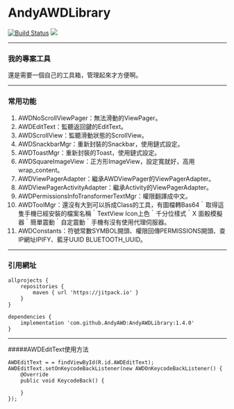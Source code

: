 # AndyAWDLibrary
[![Build Status](https://travis-ci.org/AndyAWD/AndyAWDLibrary.svg?branch=master)](https://travis-ci.org/AndyAWD/AndyAWDLibrary)  [![](https://jitpack.io/v/AndyAWD/AndyAWDLibrary.svg)](https://jitpack.io/#AndyAWD/AndyAWDLibrary)
***
### 我的專案工具
還是需要一個自己的工具箱，管理起來才方便啊。
***  
### 常用功能
1. AWDNoScrollViewPager：無法滑動的ViewPager。
2. AWDEditText：監聽返回鍵的EditText。
3. AWDScrollView：監聽滑動狀態的ScrollView。
4. AWDSnackbarMgr：重新封裝的Snackbar，使用鏈式設定。
5. AWDToastMgr：重新封裝的Toast，使用鏈式設定。
6. AWDSquareImageView：正方形ImageView，設定寬就好，高用wrap_content。
7. AWDViewPagerAdapter：繼承AWDViewPager的ViewPagerAdapter。
8. AWDViewPagerActivityAdapter：繼承Activity的ViewPagerAdapter。
9. AWDPermissionsInfoTransformerTextMgr：權限翻譯成中文。
10. AWDToolMgr：還沒有大到可以拆成Class的工具，有圖檔轉Bas64｀取得這隻手機已經安裝的檔案名稱｀TextView Icon上色｀千分位樣式｀X 面骰模擬器｀簡單震動｀自定震動｀手機有沒有使用代理伺服器。
11. AWDConstants：符號常數SYMBOL開頭、權限回傳PERMISSIONS開頭、查IP網址IPIFY、藍牙UUID BLUETOOTH_UUID。
    
***
### 引用網址

    allprojects {
        repositories {
            maven { url 'https://jitpack.io' }
        }
    }

    dependencies {
        implementation 'com.github.AndyAWD:AndyAWDLibrary:1.4.0'
    }
***
#####AWDEditText使用方法

    AWDEditText = = findViewById(R.id.AWDEditText);
    AWDEditText.setOnKeycodeBackListener(new AWDOnKeycodeBackListener() {
        @Override
        public void KeycodeBack() {
                
        }
    });